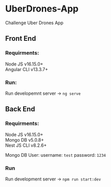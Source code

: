 # UberDrones-App


Challenge Uber Drones App

## Front End

### Requirments:
Node JS v16.15.0+  
Angular CLI v13.3.7+  

### Run:
Run developemnt server -> `ng serve`

## Back End

### Requirments:
Node JS v16.15.0+  
Mongo DB v5.0.8+  
Nest JS CLI v8.2.6+  

Mongo DB User: username: `test` password: `1234`

### Run
Run development server -> `npm run start:dev`



